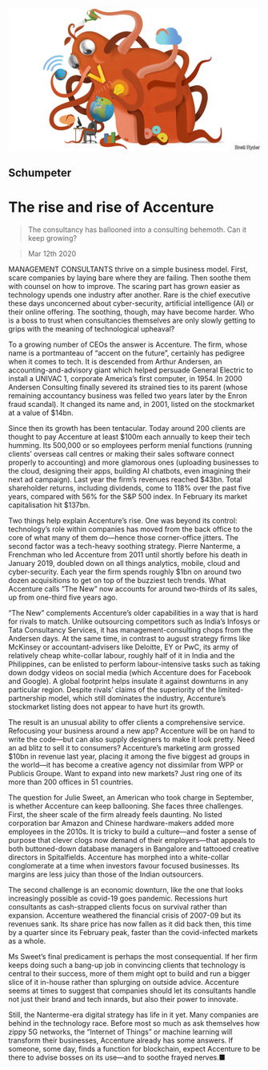 ![](./images/20200314_WBD000_0.jpg)

## Schumpeter

# The rise and rise of Accenture

> The consultancy has ballooned into a consulting behemoth. Can it keep growing?

> Mar 12th 2020

MANAGEMENT CONSULTANTS thrive on a simple business model. First, scare companies by laying bare where they are failing. Then soothe them with counsel on how to improve. The scaring part has grown easier as technology upends one industry after another. Rare is the chief executive these days unconcerned about cyber-security, artificial intelligence (AI) or their online offering. The soothing, though, may have become harder. Who is a boss to trust when consultancies themselves are only slowly getting to grips with the meaning of technological upheaval?

To a growing number of CEOs the answer is Accenture. The firm, whose name is a portmanteau of “accent on the future”, certainly has pedigree when it comes to tech. It is descended from Arthur Andersen, an accounting-and-advisory giant which helped persuade General Electric to install a UNIVAC 1, corporate America’s first computer, in 1954. In 2000 Andersen Consulting finally severed its strained ties to its parent (whose remaining accountancy business was felled two years later by the Enron fraud scandal). It changed its name and, in 2001, listed on the stockmarket at a value of $14bn.

Since then its growth has been tentacular. Today around 200 clients are thought to pay Accenture at least $100m each annually to keep their tech humming. Its 500,000 or so employees perform menial functions (running clients’ overseas call centres or making their sales software connect properly to accounting) and more glamorous ones (uploading businesses to the cloud, designing their apps, building AI chatbots, even imagining their next ad campaign). Last year the firm’s revenues reached $43bn. Total shareholder returns, including dividends, come to 118% over the past five years, compared with 56% for the S&P 500 index. In February its market capitalisation hit $137bn.

Two things help explain Accenture’s rise. One was beyond its control: technology’s role within companies has moved from the back office to the core of what many of them do—hence those corner-office jitters. The second factor was a tech-heavy soothing strategy. Pierre Nanterme, a Frenchman who led Accenture from 2011 until shortly before his death in January 2019, doubled down on all things analytics, mobile, cloud and cyber-security. Each year the firm spends roughly $1bn on around two dozen acquisitions to get on top of the buzziest tech trends. What Accenture calls “The New” now accounts for around two-thirds of its sales, up from one-third five years ago.

“The New” complements Accenture’s older capabilities in a way that is hard for rivals to match. Unlike outsourcing competitors such as India’s Infosys or Tata Consultancy Services, it has management-consulting chops from the Andersen days. At the same time, in contrast to august strategy firms like McKinsey or accountant-advisers like Deloitte, EY or PwC, its army of relatively cheap white-collar labour, roughly half of it in India and the Philippines, can be enlisted to perform labour-intensive tasks such as taking down dodgy videos on social media (which Accenture does for Facebook and Google). A global footprint helps insulate it against downturns in any particular region. Despite rivals’ claims of the superiority of the limited-partnership model, which still dominates the industry, Accenture’s stockmarket listing does not appear to have hurt its growth.

The result is an unusual ability to offer clients a comprehensive service. Refocusing your business around a new app? Accenture will be on hand to write the code—but can also supply designers to make it look pretty. Need an ad blitz to sell it to consumers? Accenture’s marketing arm grossed $10bn in revenue last year, placing it among the five biggest ad groups in the world—it has become a creative agency not dissimilar from WPP or Publicis Groupe. Want to expand into new markets? Just ring one of its more than 200 offices in 51 countries.

The question for Julie Sweet, an American who took charge in September, is whether Accenture can keep ballooning. She faces three challenges. First, the sheer scale of the firm already feels daunting. No listed corporation bar Amazon and Chinese hardware-makers added more employees in the 2010s. It is tricky to build a culture—and foster a sense of purpose that clever clogs now demand of their employers—that appeals to both buttoned-down database managers in Bangalore and tattooed creative directors in Spitalfields. Accenture has morphed into a white-collar conglomerate at a time when investors favour focused businesses. Its margins are less juicy than those of the Indian outsourcers.

The second challenge is an economic downturn, like the one that looks increasingly possible as covid-19 goes pandemic. Recessions hurt consultants as cash-strapped clients focus on survival rather than expansion. Accenture weathered the financial crisis of 2007-09 but its revenues sank. Its share price has now fallen as it did back then, this time by a quarter since its February peak, faster than the covid-infected markets as a whole.

Ms Sweet’s final predicament is perhaps the most consequential. If her firm keeps doing such a bang-up job in convincing clients that technology is central to their success, more of them might opt to build and run a bigger slice of it in-house rather than splurging on outside advice. Accenture seems at times to suggest that companies should let its consultants handle not just their brand and tech innards, but also their power to innovate.

Still, the Nanterme-era digital strategy has life in it yet. Many companies are behind in the technology race. Before most so much as ask themselves how zippy 5G networks, the “Internet of Things” or machine learning will transform their businesses, Accenture already has some answers. If someone, some day, finds a function for blockchain, expect Accenture to be there to advise bosses on its use—and to soothe frayed nerves.■